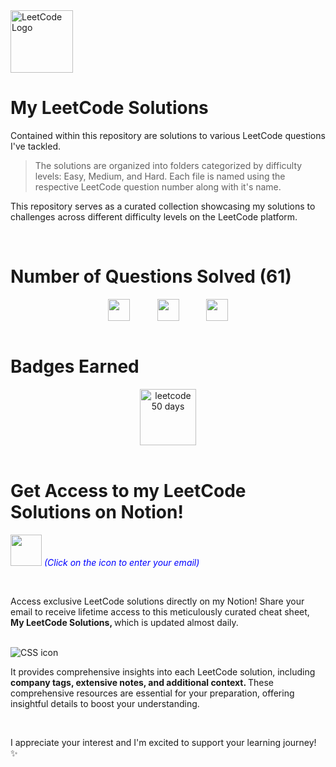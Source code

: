 <img src="https://upload.wikimedia.org/wikipedia/commons/1/19/LeetCode_logo_black.png" alt="LeetCode Logo" width="100" height="100">

# My LeetCode Solutions

Contained within this repository are solutions to various LeetCode questions I've tackled. 
> The solutions are organized into folders categorized by difficulty levels: Easy, Medium, and Hard. Each file is named using the respective LeetCode question number along with it's name.

This repository serves as a curated collection showcasing my solutions to challenges across different difficulty levels on the LeetCode platform.

<br>


# Number of Questions Solved (61)

<!-- 
- ![Easy Questions Solved](https://img.shields.io/badge/Easy-31-green)
- ![Medium Questions Solved](https://img.shields.io/badge/Medium-25-orange)
- ![Hard Questions Solved](https://img.shields.io/badge/Hard-5-red)
-->

<div style="text-align: center;">
  <div style="display: flex; justify-content: center;">
    <img src="https://camo.githubusercontent.com/af1e0afc16d1bcb6d3779da6dee7510bc00e677b0dec70a002b13ac29f8b2194/68747470733a2f2f696d672e736869656c64732e696f2f62616467652f456173792d33312d677265656e" alt="" height="35px" title="" style="margin-right: 20px;">
    &nbsp;&nbsp;&nbsp;&nbsp;&nbsp;&nbsp;
    <img src="https://camo.githubusercontent.com/cc225289ae31282a8d052d53f3f89e4520ac2cde3b9b9bc5bcf218532993e065/68747470733a2f2f696d672e736869656c64732e696f2f62616467652f4d656469756d2d32352d6f72616e6765" alt="" height="35px" title="" style="margin-right: 20px;">
    &nbsp;&nbsp;&nbsp;&nbsp;&nbsp;&nbsp;
    <img src="https://camo.githubusercontent.com/d45d72a9b564253b2f417abe2e8374dfb98284b9b17e510533adaa8606c599b2/68747470733a2f2f696d672e736869656c64732e696f2f62616467652f486172642d352d726564" alt="" height="35px" title="">
  </div>
</div>




<br>

# Badges Earned
<div style="text-align: center;">
  <div style="display: flex; justify-content: center; gap: 20px;">
    <img src="https://assets.leetcode.com/static_assets/marketing/2023-50.gif" alt="leetcode 50 days" height="90px" title="LeetCode 50 Days Badge 2023">
  </div>
</div>

<br>

# Get Access to my LeetCode Solutions on Notion!

[<img src="https://cdn-icons-png.flaticon.com/512/5968/5968528.png" width="50" height="50">](https://forms.gle/Am4LHigcuPJzcCPg8) <span style="color:blue">_(Click on the icon to enter your email)_</span>

<br>

Access exclusive LeetCode solutions directly on my Notion! Share your email to receive lifetime access to this meticulously curated cheat sheet, <strong> My LeetCode Solutions, </strong> which is updated almost daily.

<br>

<img src="https://i.ibb.co/VMwmMMX/2.png" alt="CSS icon" title="image">

<br>

It provides comprehensive insights into each LeetCode solution, including <strong> company tags, extensive notes, and additional context. </strong> These comprehensive resources are essential for your preparation, offering insightful details to boost your understanding.

<br>

I appreciate your interest and I'm excited to support your learning journey! ✨

<br>




